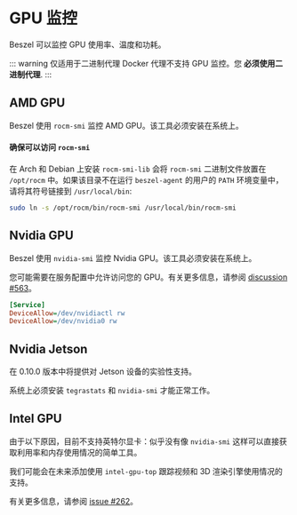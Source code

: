 # GPU 监控

Beszel 可以监控 GPU 使用率、温度和功耗。

::: warning
仅适用于二进制代理
Docker 代理不支持 GPU 监控。您 **必须使用二进制代理**.
:::

## AMD GPU

Beszel 使用 `rocm-smi` 监控 AMD GPU。该工具必须安装在系统上。

#### 确保可以访问 `rocm-smi`

在 Arch 和 Debian 上安装 `rocm-smi-lib` 会将 `rocm-smi` 二进制文件放置在 `/opt/rocm` 中。如果该目录不在运行 `beszel-agent` 的用户的 `PATH` 环境变量中，请将其符号链接到 `/usr/local/bin`:

```bash
sudo ln -s /opt/rocm/bin/rocm-smi /usr/local/bin/rocm-smi
```

## Nvidia GPU

Beszel 使用 `nvidia-smi` 监控 Nvidia GPU。该工具必须安装在系统上。

您可能需要在服务配置中允许访问您的 GPU。有关更多信息，请参阅 [discussion #563](https://github.com/henrygd/beszel/discussions/563#discussioncomment-12230389)。

```ini
[Service]
DeviceAllow=/dev/nvidiactl rw
DeviceAllow=/dev/nvidia0 rw
```

## Nvidia Jetson

在 0.10.0 版本中将提供对 Jetson 设备的实验性支持。

系统上必须安装 `tegrastats` 和 `nvidia-smi` 才能正常工作。

## Intel GPU

由于以下原因，目前不支持英特尔显卡：似乎没有像 `nvidia-smi` 这样可以直接获取利用率和内存使用情况的简单工具。

我们可能会在未来添加使用 `intel-gpu-top` 跟踪视频和 3D 渲染引擎使用情况的支持。

有关更多信息，请参阅 [issue #262](https://github.com/henrygd/beszel/issues/262)。
